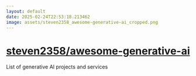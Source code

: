 ```yaml
---
layout: default
date: 2025-02-24T22:53:18.213462
image: assets/steven2358_awesome-generative-ai_cropped.png
---
```


# [steven2358/awesome-generative-ai](https://github.com/steven2358/awesome-generative-ai)

List of generative AI projects and services
